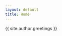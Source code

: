 ```yaml
---
layout: default
title: Home
---
```


<div class="hero inner">
    <p class="hero-text">{{ site.author.greetings }}</p>
</div>   